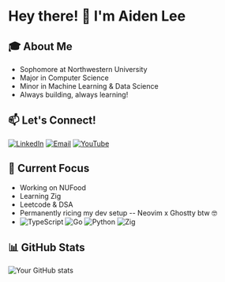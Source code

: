 # Hey there! 👋 I'm Aiden Lee


## 🎓 About Me
- Sophomore at Northwestern University
- Major in Computer Science
- Minor in Machine Learning & Data Science
- Always building, always learning!

## 📫 Let's Connect!
[![LinkedIn](https://img.shields.io/badge/-LinkedIn-0077B5?style=flat-square&logo=linkedin&logoColor=white)](https://www.linkedin.com/in/aiden-lee11/)
[![Email](https://img.shields.io/badge/-Email-D14836?style=flat-square&logo=gmail&logoColor=white)](mailto:aidenlee2027@u.northwestern.edu)
[![YouTube](https://img.shields.io/badge/-Watch%20me%20learn%20every%20day!-FF0000?style=flat-square&logo=youtube&logoColor=white)](https://www.youtube.com/@aidencodes11)

## 🔭 Current Focus
- Working on NUFood
- Learning Zig
- Leetcode & DSA
- Permanently ricing my dev setup -- Neovim x Ghostty btw 🤓
- ![TypeScript](https://img.shields.io/badge/-TypeScript-3178C6?style=flat-square&logo=typescript&logoColor=white)
![Go](https://img.shields.io/badge/-Go-00ADD8?style=flat-square&logo=go&logoColor=white)
![Python](https://img.shields.io/badge/-Python-3776AB?style=flat-square&logo=python&logoColor=white)
![Zig](https://img.shields.io/badge/-Zig-F7A41D?style=flat-square&logo=zig&logoColor=white)

<!-- ## 🌟 Featured Projects -->
<!-- ### NUFood 🍽️ -->
<!-- ![Go](https://img.shields.io/badge/-Go-00ADD8?style=flat-square&logo=go&logoColor=white) ![TypeScript](https://img.shields.io/badge/-TypeScript-3178C6?style=flat-square&logo=typescript&logoColor=white) -->
<!-- ![React](https://img.shields.io/badge/-React-61DAFB?style=flat-square&logo=react&logoColor=black) An enhanced, streamlined alternative to Northwestern's dining app, offering real-time menu updates, operating hours, and the ability to favorite items so you never miss them. [**Live Link**](https://nufood.me) | [**GitHub**](https://github.com/aiden-lee11/NUFood) -->

<!-- ### ApplyRight 📚 -->
<!-- ![TypeScript](https://img.shields.io/badge/-TypeScript-3178C6?style=flat-square&logo=typescript&logoColor=white) ![React](https://img.shields.io/badge/-React-61DAFB?style=flat-square&logo=react&logoColor=black) ![Next.js](https://img.shields.io/badge/-Next.js-000000?style=flat-square&logo=next.js&logoColor=white) AI-powered platform providing affordable college essay feedback to help students create their best application. [**Live Link**](https://applyrightai.com) --> 


<!-- ## 🎯 Goals for 2025 -->
<!-- - [ ] Learn Zig --> 
<!-- - [ ] Complete 3 significant backend projects -->
<!-- - [ ] Contribute to open source projects -->
<!-- - [ ] Expand my knowledge in ML/Data Science -->
<!-- - [ ] Secure a summer internship -->

## 📊 GitHub Stats 
![Your GitHub stats](https://github-readme-stats-gray-psi-17.vercel.app/api?username=aiden-lee11&show_icons=true&theme=dark)
